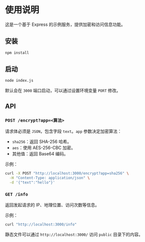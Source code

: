 # 使用说明

这是一个基于 Express 的示例服务，提供加密和访问信息功能。

## 安装

```bash
npm install
```

## 启动

```bash
node index.js
```

默认会在 `3000` 端口启动，可以通过设置环境变量 `PORT` 修改。

## API

### `POST /encrypt?app=<算法>`

请求体必须是 `JSON`，包含字段 `text`。`app` 参数决定加密算法：

- `sha256`：返回 SHA-256 哈希。
- `aes`：使用 AES-256-CBC 加密。
- 其他值：返回 Base64 编码。

示例：

```bash
curl -X POST "http://localhost:3000/encrypt?app=sha256" \
  -H "Content-Type: application/json" \
  -d '{"text":"hello"}'
```

### `GET /info`

返回发起请求的 IP、地理位置、访问次数等信息。

示例：

```bash
curl "http://localhost:3000/info"
```

静态文件可以通过 `http://localhost:3000/` 访问 `public` 目录下的内容。

